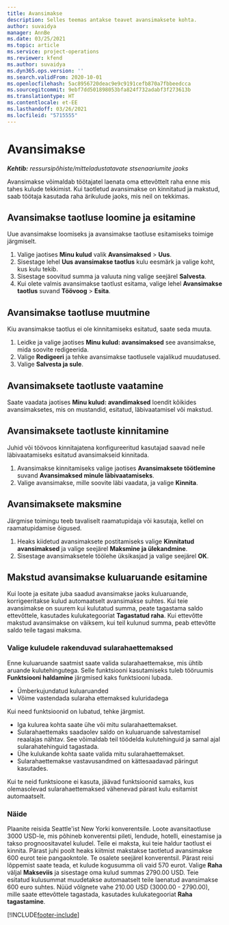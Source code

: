 ```yaml
---
title: Avansimakse
description: Selles teemas antakse teavet avansimaksete kohta.
author: suvaidya
manager: AnnBe
ms.date: 03/25/2021
ms.topic: article
ms.service: project-operations
ms.reviewer: kfend
ms.author: suvaidya
ms.dyn365.ops.version: ''
ms.search.validFrom: 2020-10-01
ms.openlocfilehash: 5ac8956720deac9e9c9191cefb870a7fbbeedcca
ms.sourcegitcommit: 9ebf7dd501898053bfa824f732adabf3f273613b
ms.translationtype: HT
ms.contentlocale: et-EE
ms.lasthandoff: 03/26/2021
ms.locfileid: "5715555"
---
```

# <a name="cash-advance"></a>Avansimakse

_**Kehtib:** ressursipõhiste/mitteladustatavate stsenaariumite jaoks_

Avansimakse võimaldab töötajatel laenata oma ettevõttelt raha enne mis tahes kulude tekkimist. Kui taotletud avansimakse on kinnitatud ja makstud, saab töötaja kasutada raha ärikulude jaoks, mis neil on tekkimas. 

## <a name="create-and-submit-a-cash-advance-request"></a>Avansimakse taotluse loomine ja esitamine
Uue avansimakse loomiseks ja avansimakse taotluse esitamiseks toimige järgmiselt. 

1. Valige jaotises **Minu kulud** valik **Avansimaksed** > **Uus**. 
2. Sisestage lehel **Uus avansimakse taotlus** kulu eesmärk ja valige koht, kus kulu tekib.
3. Sisestage soovitud summa ja valuuta ning valige seejärel **Salvesta**. 
4. Kui olete valmis avansimakse taotlust esitama, valige lehel **Avansimakse taotlus** suvand **Töövoog** > **Esita**.

## <a name="modify-a-cash-advance-request"></a>Avansimakse taotluse muutmine

Kiu avansimakse taotlus ei ole kinnitamiseks esitatud, saate seda muuta.

1. Leidke ja valige jaotises **Minu kulud: avansimaksed** see avansimakse, mida soovite redigeerida.
2. Valige **Redigeeri** ja tehke avansimakse taotlusele vajalikud muudatused. 
3. Valige **Salvesta ja sule**.


## <a name="view-cash-advance-requests"></a>Avansimaksete taotluste vaatamine
Saate vaadata jaotises **Minu kulud: avandimaksed** loendit kõikides avansimaksetes, mis on mustandid, esitatud, läbivaatamisel või makstud. 

## <a name="approve-cash-advance-requests"></a>Avansimaksete taotluste kinnitamine

Juhid või töövoos kinnitajatena konfigureeritud kasutajad saavad neile läbivaatamiseks esitatud avansimakseid kinnitada. 

1. Avansimakse kinnitamiseks valige jaotises **Avansimaksete töötlemine** suvand **Avansimaksed minule läbivaatamiseks**.
2. Valige avansimakse, mille soovite läbi vaadata, ja valige **Kinnita**.  

## <a name="pay-cash-advances"></a>Avansimaksete maksmine 
Järgmise toimingu teeb tavaliselt raamatupidaja või kasutaja, kellel on raamatupidamise õigused.

1. Heaks kiidetud avansimaksete postitamiseks valige **Kinnitatud avansimaksed** ja valige seejärel **Maksmine ja ülekandmine**.  
2. Sisestage avansimaksetele töölehe üksikasjad ja valige seejärel **OK**. 

## <a name="submit-an-expense-report-against-a-paid-cash-advance"></a>Makstud avansimakse kuluaruande esitamine 

Kui loote ja esitate juba saadud avansimakse jaoks kuluaruande, korrigeeritakse kulud automaatselt avansimakse suhtes. Kui teie avansimakse on suurem kui kulutatud summa, peate tagastama saldo ettevõttele, kasutades kulukategooriat **Tagastatud raha**. Kui ettevõtte makstud avansimakse on väiksem, kui teil kulunud summa, peab ettevõtte saldo teile tagasi maksma. 

### <a name="select-cash-advances-that-apply-to-your-expenses"></a>Valige kuludele rakenduvad sularahaettemaksed
Enne kuluaruande saatmist saate valida sularahaettemakse, mis ühtib aruande kulutehingutega. Selle funktsiooni kasutamiseks tuleb tööruumis **Funktsiooni haldamine** järgmised kaks funktsiooni lubada.

  - Ümberkujundatud kuluaruanded
  - Võime vastendada sularaha ettemaksed kuluridadega
 
 Kui need funktsioonid on lubatud, tehke järgmist.
 
  - Iga kulurea kohta saate ühe või mitu sularahaettemakset.
  - Sularahaettemaks saadaolev saldo on kuluaruande salvestamisel reaalajas nähtav. See võimaldab teil töödelda kulutehinguid ja samal ajal sularahatehinguid tagastada.
  - Ühe kulukande kohta saate valida mitu sularahaettemakset.
  - Sularahaettemakse vastavusandmed on kättesaadavad päringut kasutades. 
 
Kui te neid funktsioone ei kasuta, jäävad funktsioonid samaks, kus olemasolevad sularahaettemaksed vähenevad pärast kulu esitamist automaatselt.

### <a name="example"></a>Näide 
Plaanite reisida Seattle'ist New Yorki konverentsile. Loote avansitaotluse 3000 USD-le, mis põhineb konverentsi pileti, lendude, hotelli, einestamise ja takso prognoositavatel kuludel. Teile ei maksta, kui teie haldur taotlust ei kinnita. Pärast juhi poolt heaks kiitmist makstakse taotletud avansimakse 600 eurot teie pangaokntole. Te osalete seejärel konverentsil. Pärast reisi lõppemist saate teada, et kulude kogusumma oli vaid 570 eurot. Valige **Raha** väljal **Makseviis** ja sisestage oma kulud summas 2790.00 USD. Teie esitatud kulusummat muudetakse automaatselt teile laenatud avansimakse 600 euro suhtes. Nüüd võlgnete vahe 210.00 USD (3000.00 - 2790.00), mille saate ettevõttele tagastada, kasutades kulukategooriat **Raha tagastamine**.



[!INCLUDE[footer-include](../includes/footer-banner.md)]

